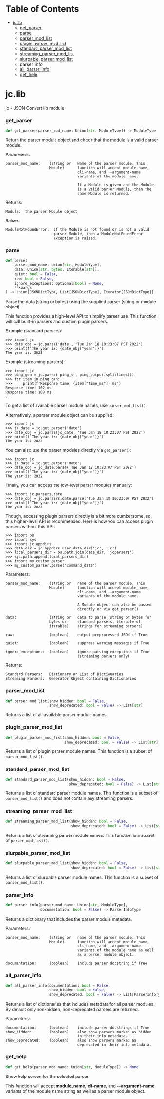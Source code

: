 # Table of Contents

* [jc.lib](#jc.lib)
  * [get\_parser](#jc.lib.get_parser)
  * [parse](#jc.lib.parse)
  * [parser\_mod\_list](#jc.lib.parser_mod_list)
  * [plugin\_parser\_mod\_list](#jc.lib.plugin_parser_mod_list)
  * [standard\_parser\_mod\_list](#jc.lib.standard_parser_mod_list)
  * [streaming\_parser\_mod\_list](#jc.lib.streaming_parser_mod_list)
  * [slurpable\_parser\_mod\_list](#jc.lib.slurpable_parser_mod_list)
  * [parser\_info](#jc.lib.parser_info)
  * [all\_parser\_info](#jc.lib.all_parser_info)
  * [get\_help](#jc.lib.get_help)

<a id="jc.lib"></a>

# jc.lib

jc - JSON Convert lib module

<a id="jc.lib.get_parser"></a>

### get\_parser

```python
def get_parser(parser_mod_name: Union[str, ModuleType]) -> ModuleType
```

Return the parser module object and check that the module is a valid
parser module.

Parameters:

    parser_mod_name:    (string or   Name of the parser module. This
                        Module)      function will accept module_name,
                                     cli-name, and --argument-name
                                     variants of the module name.

                                     If a Module is given and the Module
                                     is a valid parser Module, then the
                                     same Module is returned.

Returns:

    Module:  the parser Module object

Raises:

    ModuleNotFoundError:  If the Module is not found or is not a valid
                          parser Module, then a ModuleNotFoundError
                          exception is raised.

<a id="jc.lib.parse"></a>

### parse

```python
def parse(
    parser_mod_name: Union[str, ModuleType],
    data: Union[str, bytes, Iterable[str]],
    quiet: bool = False,
    raw: bool = False,
    ignore_exceptions: Optional[bool] = None,
    **kwargs
) -> Union[JSONDictType, List[JSONDictType], Iterator[JSONDictType]]
```

Parse the data (string or bytes) using the supplied parser (string or
module object).

This function provides a high-level API to simplify parser use. This
function will call built-in parsers and custom plugin parsers.

Example (standard parsers):

    >>> import jc
    >>> date_obj = jc.parse('date', 'Tue Jan 18 10:23:07 PST 2022')
    >>> print(f'The year is: {date_obj["year"]}')
    The year is: 2022

Example (streaming parsers):

    >>> import jc
    >>> ping_gen = jc.parse('ping_s', ping_output.splitlines())
    >>> for item in ping_gen:
    >>>     print(f'Response time: {item["time_ms"]} ms')
    Response time: 102 ms
    Response time: 109 ms
    ...

To get a list of available parser module names, use `parser_mod_list()`.

Alternatively, a parser module object can be supplied:

    >>> import jc
    >>> jc_date = jc.get_parser('date')
    >>> date_obj = jc.parse(jc_date, 'Tue Jan 18 10:23:07 PST 2022')
    >>> print(f'The year is: {date_obj["year"]}')
    The year is: 2022

You can also use the parser modules directly via `get_parser()`:

    >>> import jc
    >>> jc_date = jc.get_parser('date')
    >>> date_obj = jc_date.parse('Tue Jan 18 10:23:07 PST 2022')
    >>> print(f'The year is: {date_obj["year"]}')
    The year is: 2022

Finally, you can access the low-level parser modules manually:

    >>> import jc.parsers.date
    >>> date_obj = jc.parsers.date.parse('Tue Jan 18 10:23:07 PST 2022')
    >>> print(f'The year is: {date_obj["year"]}')
    The year is: 2022

Though, accessing plugin parsers directly is a bit more cumbersome, so
this higher-level API is recommended. Here is how you can access plugin
parsers without this API:

    >>> import os
    >>> import sys
    >>> import jc.appdirs
    >>> data_dir = jc.appdirs.user_data_dir('jc', 'jc')
    >>> local_parsers_dir = os.path.join(data_dir, 'jcparsers')
    >>> sys.path.append(local_parsers_dir)
    >>> import my_custom_parser
    >>> my_custom_parser.parse('command_data')

Parameters:

    parser_mod_name:    (string or   name of the parser module. This
                        Module)      function will accept module_name,
                                     cli-name, and --argument-name
                                     variants of the module name.

                                     A Module object can also be passed
                                     directly or via get_parser()

    data:               (string or   data to parse (string or bytes for
                        bytes or     standard parsers, iterable of
                        iterable)    strings for streaming parsers)

    raw:                (boolean)    output preprocessed JSON if True

    quiet:              (boolean)    suppress warning messages if True

    ignore_exceptions:  (boolean)    ignore parsing exceptions if True
                                     (streaming parsers only)

Returns:

    Standard Parsers:   Dictionary or List of Dictionaries
    Streaming Parsers:  Generator Object containing Dictionaries

<a id="jc.lib.parser_mod_list"></a>

### parser\_mod\_list

```python
def parser_mod_list(show_hidden: bool = False,
                    show_deprecated: bool = False) -> List[str]
```

Returns a list of all available parser module names.

<a id="jc.lib.plugin_parser_mod_list"></a>

### plugin\_parser\_mod\_list

```python
def plugin_parser_mod_list(show_hidden: bool = False,
                           show_deprecated: bool = False) -> List[str]
```

Returns a list of plugin parser module names. This function is a
subset of `parser_mod_list()`.

<a id="jc.lib.standard_parser_mod_list"></a>

### standard\_parser\_mod\_list

```python
def standard_parser_mod_list(show_hidden: bool = False,
                             show_deprecated: bool = False) -> List[str]
```

Returns a list of standard parser module names. This function is a
subset of `parser_mod_list()` and does not contain any streaming
parsers.

<a id="jc.lib.streaming_parser_mod_list"></a>

### streaming\_parser\_mod\_list

```python
def streaming_parser_mod_list(show_hidden: bool = False,
                              show_deprecated: bool = False) -> List[str]
```

Returns a list of streaming parser module names. This function is a
subset of `parser_mod_list()`.

<a id="jc.lib.slurpable_parser_mod_list"></a>

### slurpable\_parser\_mod\_list

```python
def slurpable_parser_mod_list(show_hidden: bool = False,
                              show_deprecated: bool = False) -> List[str]
```

Returns a list of slurpable parser module names. This function is a
subset of `parser_mod_list()`.

<a id="jc.lib.parser_info"></a>

### parser\_info

```python
def parser_info(parser_mod_name: Union[str, ModuleType],
                documentation: bool = False) -> ParserInfoType
```

Returns a dictionary that includes the parser module metadata.

Parameters:

    parser_mod_name:    (string or   name of the parser module. This
                        Module)      function will accept module_name,
                                     cli-name, and --argument-name
                                     variants of the module name as well
                                     as a parser module object.

    documentation:      (boolean)    include parser docstring if True

<a id="jc.lib.all_parser_info"></a>

### all\_parser\_info

```python
def all_parser_info(documentation: bool = False,
                    show_hidden: bool = False,
                    show_deprecated: bool = False) -> List[ParserInfoType]
```

Returns a list of dictionaries that includes metadata for all parser
modules. By default only non-hidden, non-deprecated parsers are
returned.

Parameters:

    documentation:      (boolean)    include parser docstrings if True
    show_hidden:        (boolean)    also show parsers marked as hidden
                                     in their info metadata.
    show_deprecated:    (boolean)    also show parsers marked as
                                     deprecated in their info metadata.

<a id="jc.lib.get_help"></a>

### get\_help

```python
def get_help(parser_mod_name: Union[str, ModuleType]) -> None
```

Show help screen for the selected parser.

This function will accept **module_name**, **cli-name**, and
**--argument-name** variants of the module name string as well as a
parser module object.

